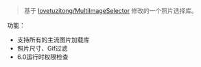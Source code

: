 > 基于 [lovetuzitong/MultiImageSelector](https://github.com/lovetuzitong/MultiImageSelector) 修改的一个照片选择库。

功能：

- 支持所有的主流图片加载库
- 照片尺寸、Gif过滤
- 6.0运行时权限检查

